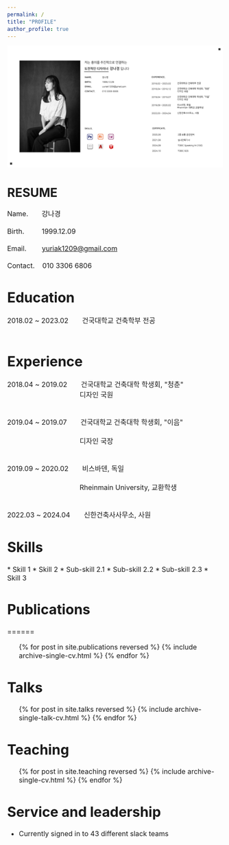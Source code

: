 ```yaml
---
permalink: /
title: "PROFILE"
author_profile: true
---
```


<img src='/images/2.png'>

<h1>RESUME</h1>

  
<font size="3">Name.&nbsp;&nbsp;&nbsp;&nbsp;&nbsp;&nbsp;&nbsp;강나경<br>  
Birth.&nbsp;&nbsp;&nbsp;&nbsp;&nbsp;&nbsp;&nbsp;&nbsp;&nbsp;1999.12.09<br>  
Email.&nbsp;&nbsp;&nbsp;&nbsp;&nbsp;&nbsp;&nbsp;&nbsp;yuriak1209@gmail.com<br>  
Contact.&nbsp;&nbsp;&nbsp;&nbsp;010 3306 6806<br>


<h1>Education</h1>

  
<font size="3">2018.02 ~ 2023.02&emsp;&emsp;건국대학교 건축학부 전공<br>
<br>


<h1>Experience</h1>

  
<font size="3"><p style="font-weight:normal;">2018.04 ~ 2019.02&emsp;&emsp;건국대학교 건축대학 학생회, "청춘"<br>
<font size="3">&emsp;&emsp;&emsp;&emsp;&emsp;&emsp;&emsp;&emsp;&nbsp;&nbsp;&emsp;&emsp;디자인 국원<br>  
<br>
<font size="3">2019.04 ~ 2019.07&emsp;&emsp;건국대학교 건축대학 학생회, "이음"<br>  
<font size="3">&emsp;&emsp;&emsp;&emsp;&emsp;&emsp;&emsp;&emsp;&nbsp;&emsp;&emsp;&nbsp;디자인 국장<br>  
<br>
<font size="3">2019.09 ~ 2020.02&emsp;&emsp;비스바덴, 독일<br>  
<font size="3">&emsp;&emsp;&emsp;&emsp;&emsp;&emsp;&emsp;&emsp;&emsp;&emsp;&nbsp;&nbsp;Rheinmain University, 교환학생<br>  
<br>
<font size="3">2022.03 ~ 2024.04&emsp;&emsp;신한건축사사무소, 사원<br>  
  
<h1>Skills</h1>
* Skill 1
* Skill 2
  * Sub-skill 2.1
  * Sub-skill 2.2
  * Sub-skill 2.3
* Skill 3

<h1>Publications</h1>
======
  <ul>{% for post in site.publications reversed %}
    {% include archive-single-cv.html %}
  {% endfor %}</ul>
  
Talks
======
  <ul>{% for post in site.talks reversed %}
    {% include archive-single-talk-cv.html  %}
  {% endfor %}</ul>
  
Teaching
======
  <ul>{% for post in site.teaching reversed %}
    {% include archive-single-cv.html %}
  {% endfor %}</ul>
  
Service and leadership
======
* Currently signed in to 43 different slack teams
